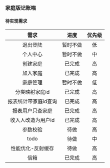 ### 家庭版记账喵

#### 待实现需求
|需求|进度|优先级|
|:----:|:-----:|:----:|
|退出登陆| 暂时不做|低
|个人中心| 暂时不做|中
|创建家庭| 已完成|高
|加入家庭|已完成|高
|家庭管理|暂时不做|低
|分类映射家庭id|已完成|高
|报表统计带家庭id查询|已完成|高
|报表用户只查家庭|已完成|高
|收入人改造为用户id|已完成|高
|参数校验|待做|高|
|todo|待做|中|
|性能优化-反射缓存|待做|高|
|信箱|已完成|高|
